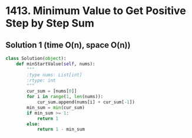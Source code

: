 # 1413. Minimum Value to Get Positive Step by Step Sum

## Solution 1 (time O(n), space O(n))

```python
class Solution(object):
    def minStartValue(self, nums):
        """
        :type nums: List[int]
        :rtype: int
        """
        cur_sum = [nums[0]]
        for i in range(1, len(nums)):
            cur_sum.append(nums[i] + cur_sum[-1])
        min_sum = min(cur_sum)
        if min_sum >= 1:
            return 1
        else:
            return 1 - min_sum
```
